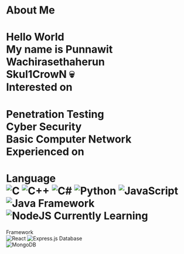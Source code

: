 About Me
=============
Hello World  
My name is Punnawit Wachirasethaherun  
Skul1CrowN 💀  
Interested on
=============
Penetration Testing  
Cyber Security  
Basic Computer Network  
Experienced on
=============
Language    
![C](https://img.shields.io/badge/c-%2300599C.svg?style=for-the-badge&logo=c&logoColor=white)
![C++](https://img.shields.io/badge/c++-%2300599C.svg?style=for-the-badge&logo=c%2B%2B&logoColor=white)
![C#](https://img.shields.io/badge/c%23-%23239120.svg?style=for-the-badge&logo=c-sharp&logoColor=white)
![Python](https://img.shields.io/badge/python-3670A0?style=for-the-badge&logo=python&logoColor=ffdd54)
![JavaScript](https://img.shields.io/badge/javascript-%23323330.svg?style=for-the-badge&logo=javascript&logoColor=%23F7DF1E)
![Java](https://img.shields.io/badge/java-%23ED8B00.svg?style=for-the-badge&logo=java&logoColor=white)
Framework    
![NodeJS](https://img.shields.io/badge/node.js-6DA55F?style=for-the-badge&logo=node.js&logoColor=white)
Currently Learning
=============
Framework      
![React](https://img.shields.io/badge/react-%2320232a.svg?style=for-the-badge&logo=react&logoColor=%2361DAFB)
![Express.js](https://img.shields.io/badge/express.js-%23404d59.svg?style=for-the-badge&logo=express&logoColor=%2361DAFB)
Database    
![MongoDB](https://img.shields.io/badge/MongoDB-%234ea94b.svg?style=for-the-badge&logo=mongodb&logoColor=white)
